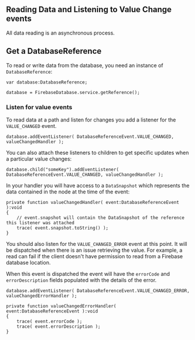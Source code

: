 
## Reading Data and Listening to Value Change events

All data reading is an asynchronous process. 


## Get a DatabaseReference

To read or write data from the database, you need an instance of `DatabaseReference`:

```as3
var database:DatabaseReference;

database = FirebaseDatabase.service.getReference();
```


### Listen for value events

To read data at a path and listen for changes you add a listener for the `VALUE_CHANGED` 
event.

```as3
database.addEventListener( DatabaseReferenceEvent.VALUE_CHANGED, valueChangedHandler );
```

You can also attach these listeners to children to get specific updates when a particular
value changes:

```as3
database.child("someKey").addEventListener( DatabaseReferenceEvent.VALUE_CHANGED, valueChangedHandler );
```


In your handler you will have access to a `DataSnapshot` which represents the data 
contained in the node at the time of the event:

```as3
private function valueChangedHandler( event:DatabaseReferenceEvent ):void 
{
	// event.snapshot will contain the DataSnapshot of the reference this listener was attached
	trace( event.snapshot.toString() );
}
```

You should also listen for the `VALUE_CHANGED_ERROR` event at this point. It will 
be dispatched when there is an issue retrieving the value. For example, a read can 
fail if the client doesn't have permission to read from a Firebase database location.

When this event is dispatched the event will have the `errorCode` and `errorDescription`
fields populated with the details of the error.

```as3
database.addEventListener( DatabaseReferenceEvent.VALUE_CHANGED_ERROR, valueChangedErrorHandler );
```

```as3
private function valueChangedErrorHandler( event:DatabaseReferenceEvent ):void 
{
	trace( event.errorCode );
	trace( event.errorDescription );
}
```


